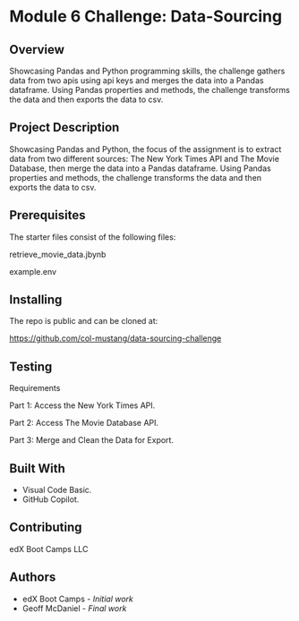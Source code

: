 # Module 6 Challenge: Data-Sourcing

## Overview
Showcasing Pandas and Python programming skills, the challenge gathers data from two apis using api keys and merges the data into a Pandas dataframe. Using Pandas properties and methods, the challenge transforms the data and then exports the data to csv.

## Project Description
Showcasing Pandas and Python, the focus of the assignment is to extract data from two different sources: The New York Times API and The Movie Database, then merge the data into a Pandas dataframe. Using Pandas properties and methods, the challenge transforms the data and then exports the data to csv.

## Prerequisites
The starter files consist of the following files:

retrieve_movie_data.jbynb

example.env

## Installing
The repo is public and can be cloned at:

https://github.com/col-mustang/data-sourcing-challenge
## Testing
Requirements

Part 1: Access the New York Times API.

Part 2: Access The Movie Database API.

Part 3: Merge and Clean the Data for Export.

## Built With
- Visual Code Basic.
- GitHub Copilot.

## Contributing
edX Boot Camps LLC
## Authors
- edX Boot Camps - _Initial work_
- Geoff McDaniel - _Final work_